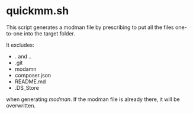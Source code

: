 # quickmm.sh

This script generates a modman file by prescribing to put all the files one-to-one into the target folder.

It excludes:

* . and ..
* .git
* modamn
* composer.json
* README.md
* .DS_Store

when generating *modman*. If the modman file is already there, it will be overwritten.
